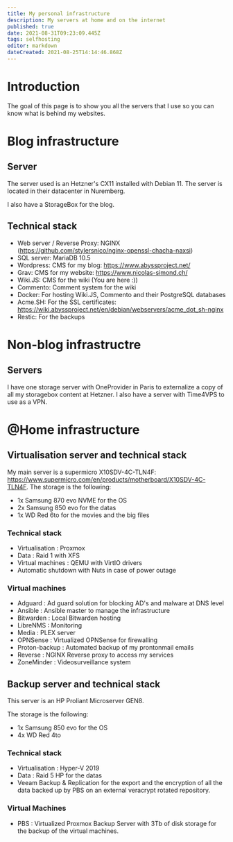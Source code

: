```yaml
---
title: My personal infrastructure
description: My servers at home and on the internet
published: true
date: 2021-08-31T09:23:09.445Z
tags: selfhosting
editor: markdown
dateCreated: 2021-08-25T14:14:46.868Z
---
```


# Introduction
The goal of this page is to show you all the servers that I use so you can know what is behind my websites.


# Blog infrastructure

## Server

The server used is an Hetzner's CX11 installed with Debian 11.
The server is located in their datacenter in Nuremberg.

I also have a StorageBox for the blog.

## Technical stack

- Web server / Reverse Proxy: NGINX (https://github.com/stylersnico/nginx-openssl-chacha-naxsi)
- SQL server: MariaDB 10.5
- Wordpress: CMS for my blog: https://www.abyssproject.net/
- Grav: CMS for my website: https://www.nicolas-simond.ch/
- Wiki.JS: CMS for the wiki (You are here :))
- Commento: Comment system for the wiki
- Docker: For hosting Wiki.JS, Commento and their PostgreSQL databases
- Acme.SH: For the SSL certificates: https://wiki.abyssproject.net/en/debian/webservers/acme_dot_sh-nginx
- Restic: For the backups


# Non-blog infrastructre

## Servers

I have one storage server with OneProvider in Paris to externalize a copy of all my storagebox content at Hetzner.
I also have a server with Time4VPS to use as a VPN.

# @Home infrastructure

## Virtualisation server and technical stack
My main server is a supermicro X10SDV-4C-TLN4F: https://www.supermicro.com/en/products/motherboard/X10SDV-4C-TLN4F.
The storage is the following: 
- 1x Samsung 870 evo NVME for the OS
- 2x Samsung 850 evo for the datas
- 1x WD Red 6to for the movies and the big files

### Technical stack

- Virtualisation : Proxmox
- Data : Raid 1 with XFS
- Virtual machines : QEMU with VirtIO drivers
- Automatic shutdown with Nuts in case of power outage

### Virtual machines

- Adguard : Ad guard solution for blocking AD's and malware at DNS level
- Ansible : Ansible master to manage the infrastructure
- Bitwarden : Local Bitwarden hosting
- LibreNMS : Monitoring
- Media : PLEX server
- OPNSense : Virtualized OPNSense for firewalling
- Proton-backup : Automated backup of my prontonmail emails
- Reverse : NGINX Reverse proxy to access my services
- ZoneMinder : Videosurveillance system



## Backup server and technical stack

This server is an HP Proliant Microserver GEN8.

The storage is the following: 
- 1x Samsung 850 evo for the OS
- 4x WD Red 4to

### Technical stack

- Virtualisation : Hyper-V 2019
- Data : Raid 5 HP for the datas
- Veeam Backup & Replication for the export and the encryption of all the data backed up by PBS on an external veracrypt rotated repository.

### Virtual Machines

- PBS : Virtualized Proxmox Backup Server with 3Tb of disk storage for the backup of the virtual machines.
